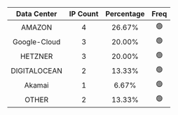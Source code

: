 | Data Center | IP Count | Percentage | Freq |
|:------------:|:--------:|:-----------:|:-----:|
| AMAZON | 4 | 26.67% | 🟢 |
| Google-Cloud | 3 | 20.00% | 🟢 |
| HETZNER | 3 | 20.00% | 🟢 |
| DIGITALOCEAN | 2 | 13.33% | 🟢 |
| Akamai | 1 | 6.67% | 🟢 |
| OTHER | 2 | 13.33% | 🟢 |